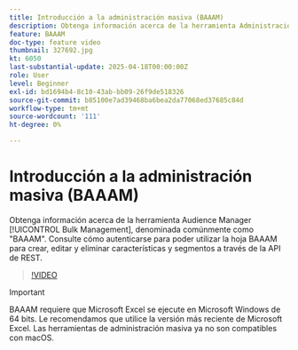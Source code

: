 ```yaml
---
title: Introducción a la administración masiva (BAAAM)
description: Obtenga información acerca de la herramienta Administración masiva de Audience Manager, denominada comúnmente "BAAAM". Consulte cómo autenticarse para poder utilizar la hoja BAAAM para crear, editar y eliminar características y segmentos a través de la API de REST.
feature: BAAAM
doc-type: feature video
thumbnail: 327692.jpg
kt: 6050
last-substantial-update: 2025-04-18T00:00:00Z
role: User
level: Beginner
exl-id: bd1694b4-8c10-43ab-bb09-26f9de518326
source-git-commit: b85100e7ad39468ba6bea2da77068ed37685c84d
workflow-type: tm+mt
source-wordcount: '111'
ht-degree: 0%

---
```


# Introducción a la administración masiva (BAAAM)

Obtenga información acerca de la herramienta Audience Manager [!UICONTROL Bulk Management], denominada comúnmente como &quot;BAAAM&quot;. Consulte cómo autenticarse para poder utilizar la hoja BAAAM para crear, editar y eliminar características y segmentos a través de la API de REST.

>[!VIDEO](https://video.tv.adobe.com/v/340489/?quality=12&learn=on&captions=spa)

>[!IMPORTANT]
>
>BAAAM requiere que Microsoft Excel se ejecute en Microsoft Windows de 64 bits. Le recomendamos que utilice la versión más reciente de Microsoft Excel. Las herramientas de administración masiva ya no son compatibles con macOS.
